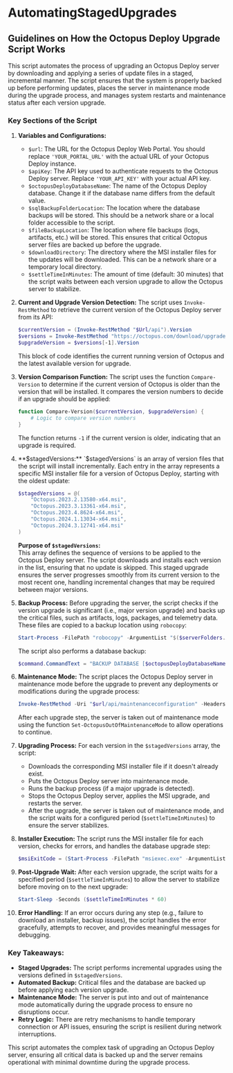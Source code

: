 # AutomatingStagedUpgrades

## Guidelines on How the Octopus Deploy Upgrade Script Works

This script automates the process of upgrading an Octopus Deploy server by downloading and applying a series of update files in a staged, incremental manner. The script ensures that the system is properly backed up before performing updates, places the server in maintenance mode during the upgrade process, and manages system restarts and maintenance status after each version upgrade.

### Key Sections of the Script

1. **Variables and Configurations:**
   - `$url`: The URL for the Octopus Deploy Web Portal. You should replace `'YOUR_PORTAL_URL'` with the actual URL of your Octopus Deploy instance.
   - `$apiKey`: The API key used to authenticate requests to the Octopus Deploy server. Replace `'YOUR_API_KEY'` with your actual API key.
   - `$octopusDeployDatabaseName`: The name of the Octopus Deploy database. Change it if the database name differs from the default value.
   - `$sqlBackupFolderLocation`: The location where the database backups will be stored. This should be a network share or a local folder accessible to the script.
   - `$fileBackupLocation`: The location where file backups (logs, artifacts, etc.) will be stored. This ensures that critical Octopus server files are backed up before the upgrade.
   - `$downloadDirectory`: The directory where the MSI installer files for the updates will be downloaded. This can be a network share or a temporary local directory.
   - `$settleTimeInMinutes`: The amount of time (default: 30 minutes) that the script waits between each version upgrade to allow the Octopus server to stabilize.

2. **Current and Upgrade Version Detection:**
   The script uses `Invoke-RestMethod` to retrieve the current version of the Octopus Deploy server from its API:
   ```powershell
   $currentVersion = (Invoke-RestMethod "$Url/api").Version
   $versions = Invoke-RestMethod "https://octopus.com/download/upgrade/v3"
   $upgradeVersion = $versions[-1].Version
   ```
   This block of code identifies the current running version of Octopus and the latest available version for upgrade.

3. **Version Comparison Function:**
   The script uses the function `Compare-Version` to determine if the current version of Octopus is older than the version that will be installed. It compares the version numbers to decide if an upgrade should be applied:
   ```powershell
   function Compare-Version($currentVersion, $upgradeVersion) {
       # Logic to compare version numbers
   }
   ```
   The function returns `-1` if the current version is older, indicating that an upgrade is required.

4. **$stagedVersions:**
   `$stagedVersions` is an array of version files that the script will install incrementally. Each entry in the array represents a specific MSI installer file for a version of Octopus Deploy, starting with the oldest update:
   ```powershell
   $stagedVersions = @(
       "Octopus.2023.2.13580-x64.msi",
       "Octopus.2023.3.13361-x64.msi",
       "Octopus.2023.4.8624-x64.msi",
       "Octopus.2024.1.13034-x64.msi",
       "Octopus.2024.3.12741-x64.msi"
   )
   ```
   **Purpose of `$stagedVersions`:**  
   This array defines the sequence of versions to be applied to the Octopus Deploy server. The script downloads and installs each version in the list, ensuring that no update is skipped. This staged upgrade ensures the server progresses smoothly from its current version to the most recent one, handling incremental changes that may be required between major versions.

5. **Backup Process:**
   Before upgrading the server, the script checks if the version upgrade is significant (i.e., major version upgrade) and backs up the critical files, such as artifacts, logs, packages, and telemetry data. These files are copied to a backup location using `robocopy`:
   ```powershell
   Start-Process -FilePath "robocopy" -ArgumentList "$($serverFolders.ArtifactsDirectory) $fileBackupLocation\Artifacts /mir"
   ```
   The script also performs a database backup:
   ```powershell
   $command.CommandText = "BACKUP DATABASE [$octopusDeployDatabaseName] TO DISK = '$backupFileFullPath' WITH FORMAT;"
   ```

6. **Maintenance Mode:**
   The script places the Octopus Deploy server in maintenance mode before the upgrade to prevent any deployments or modifications during the upgrade process:
   ```powershell
   Invoke-RestMethod -Uri "$url/api/maintenanceconfiguration" -Headers @{'X-Octopus-ApiKey' = $apiKey} -Body (@{ Id = "maintenance"; IsInMaintenanceMode = $true } | ConvertTo-Json)
   ```
   After each upgrade step, the server is taken out of maintenance mode using the function `Set-OctopusOutOfMaintenanceMode` to allow operations to continue.

7. **Upgrading Process:**
   For each version in the `$stagedVersions` array, the script:
   - Downloads the corresponding MSI installer file if it doesn't already exist.
   - Puts the Octopus Deploy server into maintenance mode.
   - Runs the backup process (if a major upgrade is detected).
   - Stops the Octopus Deploy server, applies the MSI upgrade, and restarts the server.
   - After the upgrade, the server is taken out of maintenance mode, and the script waits for a configured period (`$settleTimeInMinutes`) to ensure the server stabilizes.

8. **Installer Execution:**
   The script runs the MSI installer file for each version, checks for errors, and handles the database upgrade step:
   ```powershell
   $msiExitCode = (Start-Process -FilePath "msiexec.exe" -ArgumentList "/i $msiToInstall /quiet" -Wait -PassThru).ExitCode 
   ```

9. **Post-Upgrade Wait:**
   After each version upgrade, the script waits for a specified period (`$settleTimeInMinutes`) to allow the server to stabilize before moving on to the next upgrade:
   ```powershell
   Start-Sleep -Seconds ($settleTimeInMinutes * 60)
   ```

10. **Error Handling:**
    If an error occurs during any step (e.g., failure to download an installer, backup issues), the script handles the error gracefully, attempts to recover, and provides meaningful messages for debugging.

### Key Takeaways:
- **Staged Upgrades:** The script performs incremental upgrades using the versions defined in `$stagedVersions`.
- **Automated Backup:** Critical files and the database are backed up before applying each version upgrade.
- **Maintenance Mode:** The server is put into and out of maintenance mode automatically during the upgrade process to ensure no disruptions occur.
- **Retry Logic:** There are retry mechanisms to handle temporary connection or API issues, ensuring the script is resilient during network interruptions.

This script automates the complex task of upgrading an Octopus Deploy server, ensuring all critical data is backed up and the server remains operational with minimal downtime during the upgrade process.